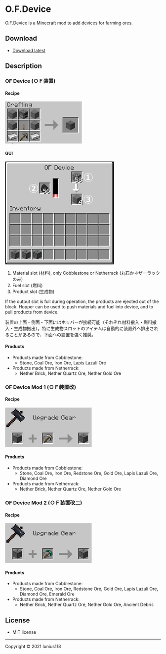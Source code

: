 # O.F.Device

O.F.Device is a Minecraft mod to add devices for farming ores.

## Download

- [Download latest](https://github.com/Iunius118/O.F.Device/releases/latest)

## Description

### OF Device (ＯＦ装置)

#### Recipe

<img src="docs/media/recipe_device_0_v010.png" title="Crafting recipe: OF Device">

#### GUI

<img src="docs/media/gui_device_0_v010.png" title="GUI: OF Device" alt="The upper right slot for materials, the left slot for fuel, and the bottom right slot for products">

1. Material slot (材料), only Cobblestone or Netherrack (丸石かネザーラックのみ)
2. Fuel slot (燃料)
3. Product slot (生成物)

If the output slot is full during operation, the products are ejected out of the block. Hopper can be used to push materials and fuel into device, and to pull products from device.

装置の上面・側面・下面にはホッパーが接続可能（それぞれ材料搬入・燃料搬入・生成物搬出）。特に生成物スロットのアイテムは自動的に装置外へ排出されることがあるので、下面への設置を強く推奨。

#### Products

- Products made from Cobblestone:
  - Stone, Coal Ore, Iron Ore, Lapis Lazuli Ore
- Products made from Netherrack:
  - Nether Brick, Nether Quartz Ore, Nether Gold Ore

### OF Device Mod 1 (ＯＦ装置改)

#### Recipe

<img src="docs/media/recipe_device_1_v010.png" title="Smithing recipe: OF Device Mod 1">

#### Products

- Products made from Cobblestone:
  - Stone, Coal Ore, Iron Ore, Redstone Ore, Gold Ore, Lapis Lazuli Ore, Diamond Ore
- Products made from Netherrack:
  - Nether Brick, Nether Quartz Ore, Nether Gold Ore

### OF Device Mod 2 (ＯＦ装置改二)

#### Recipe

<img src="docs/media/recipe_device_2_v010.png" title="Smithing recipe: OF Device Mod 2">

#### Products

- Products made from Cobblestone:
  - Stone, Coal Ore, Iron Ore, Redstone Ore, Gold Ore, Lapis Lazuli Ore, Diamond Ore, Emerald Ore
- Products made from Netherrack:
  - Nether Brick, Nether Quartz Ore, Nether Gold Ore, Ancient Debris

## License

- MIT license

----
Copyright © 2021 Iunius118
